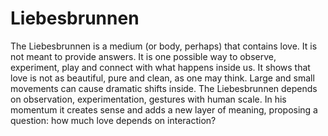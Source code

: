 # Liebesbrunnen

The Liebesbrunnen is a medium (or body, perhaps) that contains love. It is not meant to provide answers. It is one possible way to observe, experiment, play and connect with what happens inside us. It shows that love is not as beautiful, pure and clean, as one may think. Large and small movements can cause dramatic shifts inside. The Liebesbrunnen depends on observation, experimentation, gestures with human scale. In his momentum it creates sense and adds a new layer of meaning, proposing a question: how much love depends on interaction?
